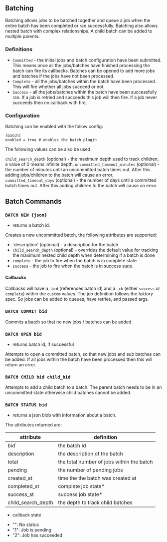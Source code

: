 ## Batching

Batching allows jobs to be batched together and queue a job when the entire batch has been completed or ran successfully. Batching also allows nested batch with complex relationships. A child batch can be added to multiple parents.


### Definitions

- `Committed` - the initial jobs and batch configuration have been submitted. This means once all the jobs/batches have finished processing the batch can fire its callbacks. Batches can be opened to add more jobs and batches if the jobs have not been processed.
- `Complete` - all the jobs/batches within the batch have been processed. This will fire whether all jobs succeed or not.
- `Success` - all the jobs/batches within the batch have been successfully ran. If a job is retried and succeeds this job will then fire. If a job never succeeds then no callback with fire.

### Configuration

Batching can be enabled with the follow config:

```
[batch]
enabled = true # enables the batch plugin
```

The following values can be also be used:

`child_search_depth` (optional) - the maximum depth used to track children, a value of 0 means infinite depth.
`uncommitted_timeout_minutes` (optional) - the number of minutes until an uncommitted batch times out. After this adding jobs/children to the batch will cause an error.
`committed_timeout_days` (optional) - the number of days until a committed batch times out. After this adding children to the batch will cause an error.


## Batch Commands

### `BATCH NEW {json}`
- returns a batch id. 

Creates a new uncommitted batch, the following attributes are supported:

- `description' (optional) - a description for the batch
- `child_search_depth` (optional) - overrides the default value for tracking the maximum nested child depth when determining if a batch is done
- `complete` - the job to fire when the batch is in complete state.
- `success` - the job to fire when the batch is in success state.


#### Callbacks

Callbacks will have a `_bid` (references batch id) and a `_cb` (either `success` or `complete`) within the `custom` values. The job definition follows the faktory spec. So jobs can be added to queues, have retries, and passed args.

### `BATCH COMMIT bid`

Commits a batch so that no new jobs / batches can be added.

### `BATCH OPEN bid`
- returns batch id, if successful

Attempts to open a committed batch, so that new jobs and sub batches can be added. If all jobs within the batch have been processed then this will return an error.

### `BATCH CHILD bid child_bid`

Attempts to add a child batch to a batch. The parent batch needs to be in an uncommitted state otherwise child batches cannot be added.

### `BATCH STATUS bid`
- returns a json blob with information about a batch.

The attributes returned are:

| attribute          | definition                                |
|--------------------|-------------------------------------------|
| bid`               | the batch Id                              |
| description        | the description of the batch              |
| total              | the total number of jobs within the batch |
| pending            | the number of pending jobs                |
| created_at         | time the the batch was created at         |
| completed_st       | complete job state*                       |
| success_st         | success job state*                        |
| child_search_depth | the depth to track child batches          |

* callback state
- "": No status
- "1": Job is pending
- "2": Job has succeeded